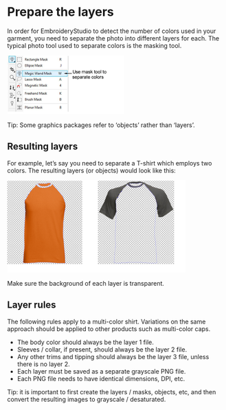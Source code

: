 # Prepare the layers

In order for EmbroideryStudio to detect the number of colors used in your garment, you need to separate the photo into different layers for each. The typical photo tool used to separate colors is the masking tool.

![MagicWandMask00028.png](assets/MagicWandMask00028.png)

Tip: Some graphics packages refer to ‘objects’ rather than ‘layers’.

## Resulting layers

For example, let’s say you need to separate a T-shirt which employs two colors. The resulting layers (or objects) would look like this:

![product_templates00031.png](assets/product_templates00031.png)

Make sure the background of each layer is transparent.

## Layer rules

The following rules apply to a multi-color shirt. Variations on the same approach should be applied to other products such as multi-color caps.

- The body color should always be the layer 1 file.
- Sleeves / collar, if present, should always be the layer 2 file.
- Any other trims and tipping should always be the layer 3 file, unless there is no layer 2.
- Each layer must be saved as a separate grayscale PNG file.
- Each PNG file needs to have identical dimensions, DPI, etc.

Tip: it is important to first create the layers / masks, objects, etc, and then convert the resulting images to grayscale / desaturated.
